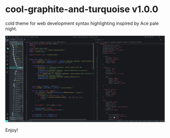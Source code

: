 # cool-graphite-and-turquoise v1.0.0

cold theme for web development 
syntax highlighting inspired by Ace pale night.

![screenshot of theme](https://github.com/Alexey-Glazov/cool-graphite-and-turquoise/blob/fe22b01681d454c3630c9bd519667b4f9dcbf40f/screenShot.png)

Enjoy!
